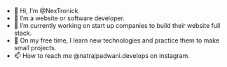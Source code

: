 - 👋 Hi, I’m @NexTronick
- 👀 I’m a website or software developer.
- 🌱 I’m currently working on start up companies to build their website full stack.
- 💞️ On my free time, I learn new technologies and practice them to make small projects.
- 📫 How to reach me @natrajpadwani.develops on instagram.

<!---
NexTronick/NexTronick is a ✨ special ✨ repository because its `README.md` (this file) appears on your GitHub profile.
You can click the Preview link to take a look at your changes.
--->
